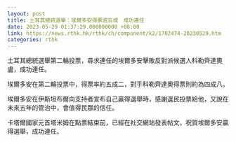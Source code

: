 ```yaml
---
layout: post
title: 土耳其總統選舉：埃爾多安得票逾五成　成功連任
date: 2023-05-29 01:37:29.000000000 +08:00
link: https://news.rthk.hk/rthk/ch/component/k2/1702474-20230529.htm
categories: rthk
---
```


土耳其總統選舉第二輪投票，尋求連任的埃爾多安擊敗反對派候選人科勒齊達奧盧，成功連任。

埃爾多安在第二輪投票中，得票率約五成二，對手科勒齊達奧得票則約為四成八。

埃爾多安在伊斯坦布爾向支持者宣布自己贏得選舉時，感謝選民投票給他，又說在未來五年的管治中，會值得民眾的信任。

卡塔爾國家元首塔米姆在點票結束前，已經在社交網站發表帖文，祝賀埃爾多安贏得選舉，成功連任。

